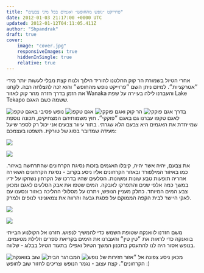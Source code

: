 ```yaml
---
title: "פרוייקט ״נופש מהחופש״ ואגמים בכל מיני צבעים"
date: 2012-01-03 21:17:00 +0000 UTC
updated: 2012-01-12T04:11:05.411Z
author: "Shpandrak"
draft: true
cover:
    image: "cover.jpg"
    responsiveImages: true
    hiddenInSingle: true
    relative: true
---
```


אחרי הטיול בשמורת הר קוק החלטנו להוריד הילוך ולנוח קצת מבלי לעשות יותר מידי ״אטרקציות״. למיזם ניתן השם ״פרוייקט נופש מהחופש״ והוא זכה להצלחה רבה. לקחנו את הזמן בדרך חזרה מהר קוק לאזור Wanaka והעברנו לילה בעיירה על שפת Lake Tekapo ששמה כשם האגם.

![](Photo-Jan-1,-2012-6:15-AM.jpg "נופש פסיבי באגם טקפו")
![](Photo-Jan-2,-2012-1:36-AM.jpg "אגם טקפו")
![](Photo-Jan-1,-2012-4:37-AM.jpg "הר קוק ואגם פוקקי")
![](Photo-Jan-1,-2012-4:30-AM.jpg "אגם פוקקי")
בדרך לאגם טקפו עברנו גם באגם ״פוקקי״. חוץ משמותיהם המצחיקים, תכונה נוספת שמייחדת את האגמים היא צבעם הלא שגרתי. בתור עיוור צבעים אני יכול רק לספר שיעל מעידה שמדובר בסוג של טורקיז. תשפטו בעצמכם:

![](AVvXsEgXft_YHP7JcZYrULJ8xJulCVqBySYbx7nvNtBHtRO8D_vrAej1qG8Z6-MevIOZHDT0nPG4hQJYIIMAe2KFgdFedQ2n3tRrRn884t6pM_WGaHnss7b74Af7pBEqsnJ7iUh6vwcKqvufSGLL.jpg)

![](cover.jpg)


את צבעם, יהיה אשר יהיה, קיבלו האגמים בזכות נסיגת הקרחונים שהתרחשה באיזור. כמו באיזור המילפורד ובאזור הקרחונים אליו ניסע בקרוב - נסיגת הקרחונים השאירה אחריה תופעות טבע שונות ומשונות. הסלעים שהיו בדרכו של הקרחון נשחקו על ידיו במשך כמה אלפי שנים והתפרקו לאבקה. המים שטפו את אבק הסלעים לאגם ומכאן צבע המים המיוחד. כחלק מעניין הנופש, ויתרנו על מסלולי ההליכה באזור ונסענו עם לאקי היישר לבית הקפה הממוקם על פסגת גבעה והרווה את צמאונינוי לנופים ולמרק.

![](AVvXsEjeRqi6Dzubpj0W81BH19IYqbfd5yXkrAQyEBYpILQuyUNQXaiKfJFtY48o7mbLVVbRH20Xd1907AFQCr5wrtj9bm3npR9ugav4S8s7BaVjftCTWGs3XpYz0LCnqKPyqfS1JA4Ye7nQCoS8.jpg)

![](AVvXsEi6FwQjoh4mDvkyoerAvR1D6E_DSYjRG8r2prpJubXFL9D9mqlU3UND3_xuPj7-rKORVjlz-1UchQF2s18zEXnCxzB_zFGYH2FM4hr_Sfb7BvfNlVy0dmZ8p8V_d1yjBlVke3UL56JPhD3k.jpg)

משם חזרנו לוואנקה שטופת השמש כדי להמשיך לנפוש. חזרנו אל הקולנוע הבייתי בוואנקה כדי לראות את ״טין טין״ והעברנו את הימים בקריאת ספרים וזלילת מטעמים. בנופש אסור היה לנו להתעסק בתכנון המשך הטיול ואפילו בתעוד הטיול בבלוג - שלווה.

![](AVvXsEiIqQaLlJRj9tmqQSZmiFhoHQjElKHkBrGY6VkbUQlFAsp8pa97x1J8mBiPlgGay1iq-NhVz1UAHU5Q-oZffHv83_wpPhftUXU_v1fYLlgrnhb3-peNnfWCVrn2QzsfXQDnnYU99J8xuF2z.jpg "שוב בוואנקה")
![](Photo-Jan-3,-2012-10:41-AM.jpg "המבורגר הבית")
![](AVvXsEhSfJ9LtbQNbEL6bP3wlr3rqHSM5S81SJsqSq4ffo9Yj3zn6k0aHYl06oyKPT_SMf4awOwyld0BhDo_EFPrJUWgnIkxyHXWAbwn_ZzYUq2yFdOKbpbgEKG8OnmLsno2pkUyqGckKQ5zJc9k.jpg "חזירות של נופש")
מכאן ניסע צפונה אל ״אזור הקרחונים״. קצת עצוב - נגמר הנופש וצריכים לחזור שוב לחופש :)
